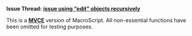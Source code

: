 **Issue Thread:** [**issue using “edit” objects recursively**](https://forum.sublimetext.com/t/solved-issue-using-edit-objects-recursively/18400)

This is a [**MVCE**](http://stackoverflow.com/help/mcve) version of MacroScript.
All non-essential functions have been omitted for testing purposes.
